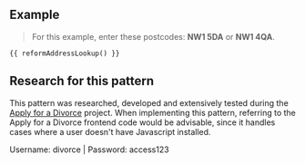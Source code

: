 ## Example

> For this example, enter these postcodes: **NW1 5DA** or **NW1 4QA**.

```example
{{ reformAddressLookup() }}
```

## Research for this pattern

This pattern was researched, developed and extensively tested during the [Apply for a Divorce](http://submit-online-pay.herokuapp.com/respondent/address/postcode) project. When implementing this pattern, referring to the Apply for a Divorce frontend code would be advisable, since it handles cases where a user doesn't have Javascript installed.

Username: divorce | Password: access123

